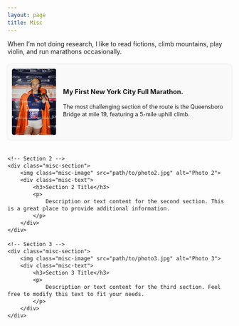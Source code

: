```yaml
---
layout: page
title: Misc
---
```


<style>
/* Container for the entire page */
.misc-container {
    display: flex;
    flex-direction: column;
    gap: 20px;
    margin-top: 20px;
}

/* Individual section styling */
.misc-section {
    display: flex;
    flex-direction: row;
    background-color: #f9f9f9;
    padding: 10px;
    border-radius: 8px;
    box-shadow: 0px 0px 5px rgba(0, 0, 0, 0.1);
    align-items: center;
}

/* Styling for the image */
.misc-image {
    max-width: 100px;
    margin-right: 15px;
    border-radius: 5px;
}

/* Styling for the text */
.misc-text {
    font-size: 0.9em;
    line-height: 1.4em;
}
</style>

When I’m not doing research, I like to read fictions, climb mountains, play violin, and run marathons occasionally.

<div class="misc-container">
    <!-- Section 1 -->
    <div class="misc-section">
        <img class="misc-image" src="/static/img/marathon.PNG" alt="Photo 1">
        <div class="misc-text">
            <h3> My First New York City Full Marathon.</h3>
            <p>
            The most challenging section of the route is the Queensboro Bridge at mile 19, featuring a 5-mile uphill climb.
            </p>
        </div>
    </div>

    <!-- Section 2 -->
    <div class="misc-section">
        <img class="misc-image" src="path/to/photo2.jpg" alt="Photo 2">
        <div class="misc-text">
            <h3>Section 2 Title</h3>
            <p>
                Description or text content for the second section. This is a great place to provide additional information.
            </p>
        </div>
    </div>

    <!-- Section 3 -->
    <div class="misc-section">
        <img class="misc-image" src="path/to/photo3.jpg" alt="Photo 3">
        <div class="misc-text">
            <h3>Section 3 Title</h3>
            <p>
                Description or text content for the third section. Feel free to modify this text to fit your needs.
            </p>
        </div>
    </div>
</div>
